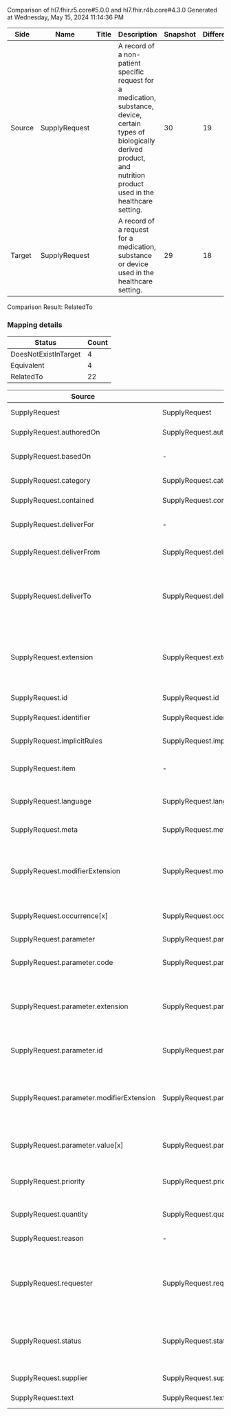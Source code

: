 Comparison of hl7.fhir.r5.core#5.0.0 and hl7.fhir.r4b.core#4.3.0
Generated at Wednesday, May 15, 2024 11:14:36 PM

| Side | Name | Title | Description | Snapshot | Differential |
| --- | --- | --- | --- | --- | --- |
| Source | SupplyRequest |  | A record of a non-patient specific request for a medication, substance, device, certain types of biologically derived product, and nutrition product used in the healthcare setting. | 30 | 19 |
| Target | SupplyRequest |  | A record of a request for a medication, substance or device used in the healthcare setting. | 29 | 18 |


Comparison Result: RelatedTo


### Mapping details

| Status | Count |
| ------ | ----- |
DoesNotExistInTarget | 4 |
Equivalent | 4 |
RelatedTo | 22 |


| Source | Target | Status | Message |
| ------ | ------ | ------ | ------- |
| SupplyRequest | SupplyRequest | Equivalent | R5 `SupplyRequest` maps as Equivalent to R4B `SupplyRequest` |
| SupplyRequest.authoredOn | SupplyRequest.authoredOn | Equivalent | R5 `SupplyRequest.authoredOn` maps as Equivalent to R4B `SupplyRequest.authoredOn` |
| SupplyRequest.basedOn | - | DoesNotExistInTarget | R5 `SupplyRequest.basedOn` does not appear in the target and has no mapping for `SupplyRequest`. |
| SupplyRequest.category | SupplyRequest.category | Equivalent | R5 `SupplyRequest.category` maps as Equivalent to R4B `SupplyRequest.category` |
| SupplyRequest.contained | SupplyRequest.contained | Equivalent | R5 `SupplyRequest.contained` maps as Equivalent to R4B `SupplyRequest.contained` |
| SupplyRequest.deliverFor | - | DoesNotExistInTarget | R5 `SupplyRequest.deliverFor` does not appear in the target and has no mapping for `SupplyRequest`. |
| SupplyRequest.deliverFrom | SupplyRequest.deliverFrom | Equivalent | R5 `SupplyRequest.deliverFrom` maps as Equivalent to R4B `SupplyRequest.deliverFrom` |
| SupplyRequest.deliverTo | SupplyRequest.deliverTo | SourceIsBroaderThanTarget | R5 `SupplyRequest.deliverTo` maps as SourceIsBroaderThanTarget to R4B `SupplyRequest.deliverTo` - deliverTo has change due to type change: R5 `deliverTo` `Reference` maps as SourceIsBroaderThanTarget for R4B `deliverTo` |
| SupplyRequest.extension | SupplyRequest.extension | SourceIsBroaderThanTarget | R5 `SupplyRequest.extension` maps as SourceIsBroaderThanTarget to R4B `SupplyRequest.extension` - extension has change due to type change: R5 `extension` `Extension` maps as SourceIsBroaderThanTarget for R4B `extension` |
| SupplyRequest.id | SupplyRequest.id | Equivalent | R5 `SupplyRequest.id` maps as Equivalent to R4B `SupplyRequest.id` |
| SupplyRequest.identifier | SupplyRequest.identifier | Equivalent | R5 `SupplyRequest.identifier` maps as Equivalent to R4B `SupplyRequest.identifier` |
| SupplyRequest.implicitRules | SupplyRequest.implicitRules | Equivalent | R5 `SupplyRequest.implicitRules` maps as Equivalent to R4B `SupplyRequest.implicitRules` |
| SupplyRequest.item | - | DoesNotExistInTarget | R5 `SupplyRequest.item` does not appear in the target and has no mapping for `SupplyRequest`. |
| SupplyRequest.language | SupplyRequest.language | RelatedTo | R5 `SupplyRequest.language` maps as RelatedTo to R4B `SupplyRequest.language` - language changed the binding strength from Required to Preferred |
| SupplyRequest.meta | SupplyRequest.meta | Equivalent | R5 `SupplyRequest.meta` maps as Equivalent to R4B `SupplyRequest.meta` |
| SupplyRequest.modifierExtension | SupplyRequest.modifierExtension | SourceIsBroaderThanTarget | R5 `SupplyRequest.modifierExtension` maps as SourceIsBroaderThanTarget to R4B `SupplyRequest.modifierExtension` - modifierExtension has change due to type change: R5 `modifierExtension` `Extension` maps as SourceIsBroaderThanTarget for R4B `modifierExtension` |
| SupplyRequest.occurrence[x] | SupplyRequest.occurrence[x] | Equivalent | R5 `SupplyRequest.occurrence[x]` maps as Equivalent to R4B `SupplyRequest.occurrence[x]` |
| SupplyRequest.parameter | SupplyRequest.parameter | Equivalent | R5 `SupplyRequest.parameter` maps as Equivalent to R4B `SupplyRequest.parameter` |
| SupplyRequest.parameter.code | SupplyRequest.parameter.code | Equivalent | R5 `SupplyRequest.parameter.code` maps as Equivalent to R4B `SupplyRequest.parameter.code` |
| SupplyRequest.parameter.extension | SupplyRequest.parameter.extension | SourceIsBroaderThanTarget | R5 `SupplyRequest.parameter.extension` maps as SourceIsBroaderThanTarget to R4B `SupplyRequest.parameter.extension` - extension has change due to type change: R5 `extension` `Extension` maps as SourceIsBroaderThanTarget for R4B `extension` |
| SupplyRequest.parameter.id | SupplyRequest.parameter.id | Equivalent | R5 `SupplyRequest.parameter.id` maps as Equivalent to R4B `SupplyRequest.parameter.id` |
| SupplyRequest.parameter.modifierExtension | SupplyRequest.parameter.modifierExtension | SourceIsBroaderThanTarget | R5 `SupplyRequest.parameter.modifierExtension` maps as SourceIsBroaderThanTarget to R4B `SupplyRequest.parameter.modifierExtension` - modifierExtension has change due to type change: R5 `modifierExtension` `Extension` maps as SourceIsBroaderThanTarget for R4B `modifierExtension` |
| SupplyRequest.parameter.value[x] | SupplyRequest.parameter.value[x] | Equivalent | R5 `SupplyRequest.parameter.value[x]` maps as Equivalent to R4B `SupplyRequest.parameter.value[x]` |
| SupplyRequest.priority | SupplyRequest.priority | Equivalent | R5 `SupplyRequest.priority` maps as Equivalent to R4B `SupplyRequest.priority` - priority has compatible required binding for code type: http://hl7.org/fhir/ValueSet/request-priority|5.0.0 and http://hl7.org/fhir/ValueSet/request-priority|4.3.0 (Equivalent) |
| SupplyRequest.quantity | SupplyRequest.quantity | Equivalent | R5 `SupplyRequest.quantity` maps as Equivalent to R4B `SupplyRequest.quantity` |
| SupplyRequest.reason | - | DoesNotExistInTarget | R5 `SupplyRequest.reason` does not appear in the target and has no mapping for `SupplyRequest`. |
| SupplyRequest.requester | SupplyRequest.requester | SourceIsBroaderThanTarget | R5 `SupplyRequest.requester` maps as SourceIsBroaderThanTarget to R4B `SupplyRequest.requester` - requester has change due to type change: R5 `requester` `Reference` maps as SourceIsBroaderThanTarget for R4B `requester` |
| SupplyRequest.status | SupplyRequest.status | Equivalent | R5 `SupplyRequest.status` maps as Equivalent to R4B `SupplyRequest.status` - status has compatible required binding for code type: http://hl7.org/fhir/ValueSet/supplyrequest-status|5.0.0 and http://hl7.org/fhir/ValueSet/supplyrequest-status|4.3.0 (Equivalent) |
| SupplyRequest.supplier | SupplyRequest.supplier | Equivalent | R5 `SupplyRequest.supplier` maps as Equivalent to R4B `SupplyRequest.supplier` |
| SupplyRequest.text | SupplyRequest.text | Equivalent | R5 `SupplyRequest.text` maps as Equivalent to R4B `SupplyRequest.text` |


